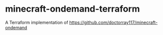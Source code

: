 # minecraft-ondemand-terraform
A Terraform implementation of https://github.com/doctorray117/minecraft-ondemand
